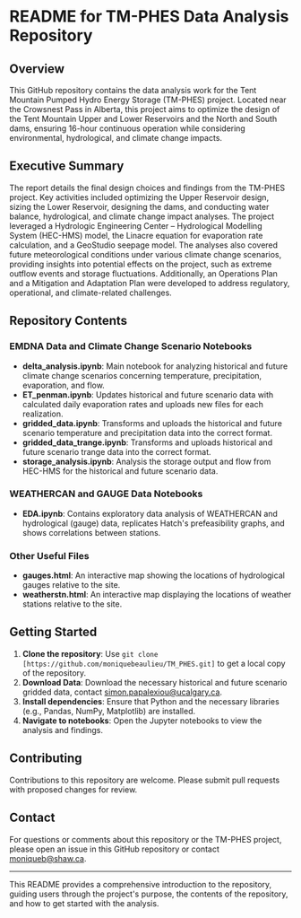 # README for TM-PHES Data Analysis Repository

## Overview
This GitHub repository contains the data analysis work for the Tent Mountain Pumped Hydro Energy Storage (TM-PHES) project. Located near the Crowsnest Pass in Alberta, this project aims to optimize the design of the Tent Mountain Upper and Lower Reservoirs and the North and South dams, ensuring 16-hour continuous operation while considering environmental, hydrological, and climate change impacts.

## Executive Summary
The report details the final design choices and findings from the TM-PHES project. Key activities included optimizing the Upper Reservoir design, sizing the Lower Reservoir, designing the dams, and conducting water balance, hydrological, and climate change impact analyses. The project leveraged a Hydrologic Engineering Center – Hydrological Modelling System (HEC-HMS) model, the Linacre equation for evaporation rate calculation, and a GeoStudio seepage model. The analyses also covered future meteorological conditions under various climate change scenarios, providing insights into potential effects on the project, such as extreme outflow events and storage fluctuations. Additionally, an Operations Plan and a Mitigation and Adaptation Plan were developed to address regulatory, operational, and climate-related challenges.

## Repository Contents

### EMDNA Data and Climate Change Scenario Notebooks
- **delta_analysis.ipynb**: Main notebook for analyzing historical and future climate change scenarios concerning temperature, precipitation, evaporation, and flow.
- **ET_penman.ipynb**: Updates historical and future scenario data with calculated daily evaporation rates and uploads new files for each realization.
- **gridded_data.ipynb**: Transforms and uploads the historical and future scenario temperature and precipitation data into the correct format.
- **gridded_data_trange.ipynb**: Transforms and uploads historical and future scenario trange data into the correct format.
- **storage_analysis.ipynb**: Analysis the storage output and flow from HEC-HMS for the historical and future scenario data.

### WEATHERCAN and GAUGE Data Notebooks
- **EDA.ipynb**: Contains exploratory data analysis of WEATHERCAN and hydrological (gauge) data, replicates Hatch's prefeasibility graphs, and shows correlations between stations.

### Other Useful Files
- **gauges.html**: An interactive map showing the locations of hydrological gauges relative to the site.
- **weatherstn.html**: An interactive map displaying the locations of weather stations relative to the site.

## Getting Started
1. **Clone the repository**: Use `git clone [https://github.com/moniquebeaulieu/TM_PHES.git]` to get a local copy of the repository.
2. **Download Data**: Download the necessary historical and future scenario gridded data, contact simon.papalexiou@ucalgary.ca.
3. **Install dependencies**: Ensure that Python and the necessary libraries (e.g., Pandas, NumPy, Matplotlib) are installed.
4. **Navigate to notebooks**: Open the Jupyter notebooks to view the analysis and findings.

## Contributing
Contributions to this repository are welcome. Please submit pull requests with proposed changes for review.

## Contact
For questions or comments about this repository or the TM-PHES project, please open an issue in this GitHub repository or contact moniqueb@shaw.ca.

---

This README provides a comprehensive introduction to the repository, guiding users through the project's purpose, the contents of the repository, and how to get started with the analysis.

